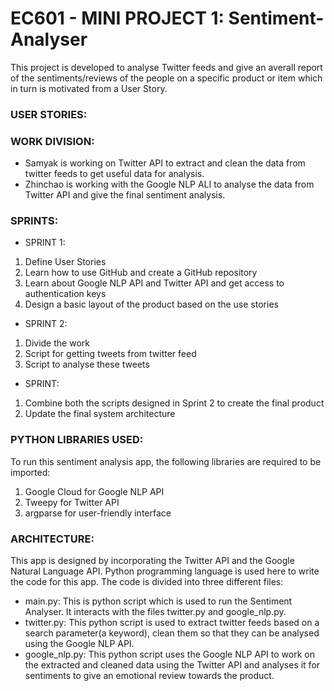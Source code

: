 # EC601 - MINI PROJECT 1: Sentiment-Analyser

This project is developed to analyse Twitter feeds and give an averall report of the sentiments/reviews of the people on a specific product or item which in turn is motivated from a User Story.

### USER STORIES:




### WORK DIVISION:
* Samyak is working on Twitter API to extract and clean the data from twitter feeds to get useful data for analysis.
* Zhinchao is working with the Google NLP ALI to analyse the data from Twitter API and give the final sentiment analysis.

### SPRINTS:
* SPRINT 1:
1. Define User Stories
2. Learn how to use GitHub and create a GitHub repository
3. Learn about Google NLP API and Twitter API and get access to authentication keys
4. Design a basic layout of the product based on the use stories

* SPRINT 2:
1. Divide the work 
2. Script for getting tweets from twitter feed
3. Script to analyse these tweets

* SPRINT:
1. Combine both the scripts designed in Sprint 2 to create the final product
2. Update the final system architecture

### PYTHON LIBRARIES USED:
To run this sentiment analysis app, the following libraries are required to be imported:
1. Google Cloud for Google NLP API
2. Tweepy for Twitter API
3. argparse for user-friendly interface

### ARCHITECTURE:
This app is designed by incorporating the Twitter API and the Google Natural Language API. 
Python programming language is used here to write the code for this app. The code is divided into three different files:
- main.py: This is python script which is used to run the Sentiment Analyser. It interacts with the files twitter.py and google_nlp.py.
- twitter.py: This python script is used to extract twitter feeds based on a search parameter(a keyword), clean them so that they can be analysed using the Google NLP API. 
- google_nlp.py: This python script uses the Google NLP API to work on the extracted and cleaned data using the 	  Twitter API and analyses it for sentiments to give an emotional review towards the product.



	
	
